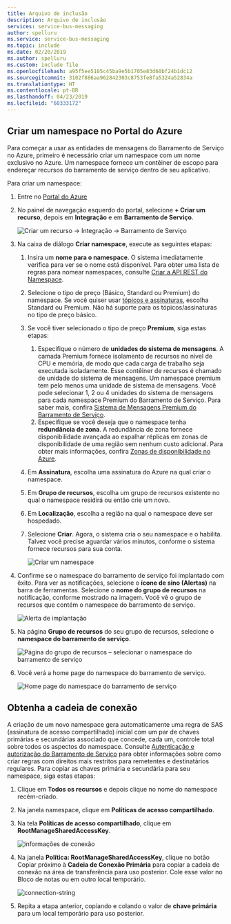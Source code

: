 ```yaml
---
title: Arquivo de inclusão
description: Arquivo de inclusão
services: service-bus-messaging
author: spelluru
ms.service: service-bus-messaging
ms.topic: include
ms.date: 02/20/2019
ms.author: spelluru
ms.custom: include file
ms.openlocfilehash: a95f5ee5105c45ba9e5b1705e83d60bf24b1dc12
ms.sourcegitcommit: 3102f886aa962842303c8753fe8fa5324a52834a
ms.translationtype: HT
ms.contentlocale: pt-BR
ms.lasthandoff: 04/23/2019
ms.locfileid: "60333172"
---
```

## <a name="create-a-namespace-in-the-azure-portal"></a>Criar um namespace no Portal do Azure
Para começar a usar as entidades de mensagens do Barramento de Serviço no Azure, primeiro é necessário criar um namespace com um nome exclusivo no Azure. Um namespace fornece um contêiner de escopo para endereçar recursos do barramento de serviço dentro de seu aplicativo.

Para criar um namespace:

1. Entre no [Portal do Azure](https://portal.azure.com)
2. No painel de navegação esquerdo do portal, selecione **+ Criar um recurso**, depois em **Integração** e em **Barramento de Serviço**.

    ![Criar um recurso -> Integração -> Barramento de Serviço](./media/service-bus-create-namespace-portal/create-resource-service-bus-menu.png)
3. Na caixa de diálogo **Criar namespace**, execute as seguintes etapas: 
    1. Insira um **nome para o namespace**. O sistema imediatamente verifica para ver se o nome está disponível. Para obter uma lista de regras para nomear namespaces, consulte [Criar a API REST do Namespace](/rest/api/servicebus/create-namespace).
    2. Selecione o tipo de preço (Básico, Standard ou Premium) do namespace. Se você quiser usar [tópicos e assinaturas](../articles/service-bus-messaging/service-bus-queues-topics-subscriptions.md#topics-and-subscriptions), escolha Standard ou Premium. Não há suporte para os tópicos/assinaturas no tipo de preço básico.
    3. Se você tiver selecionado o tipo de preço **Premium**, siga estas etapas: 
        1. Especifique o número de **unidades do sistema de mensagens**. A camada Premium fornece isolamento de recursos no nível de CPU e memória, de modo que cada carga de trabalho seja executada isoladamente. Esse contêiner de recursos é chamado de unidade do sistema de mensagens. Um namespace premium tem pelo menos uma unidade de sistema de mensagens. Você pode selecionar 1, 2 ou 4 unidades do sistema de mensagens para cada namespace Premium do Barramento de Serviço. Para saber mais, confira [Sistema de Mensagens Premium do Barramento de Serviço](../articles/service-bus-messaging/service-bus-premium-messaging.md).
        2. Especifique se você deseja que o namespace tenha **redundância de zona**. A redundância de zona fornece disponibilidade avançada ao espalhar réplicas em zonas de disponibilidade de uma região sem nenhum custo adicional. Para obter mais informações, confira [Zonas de disponibilidade no Azure](../articles/availability-zones/az-overview.md).
    4. Em **Assinatura**, escolha uma assinatura do Azure na qual criar o namespace.
    5. Em **Grupo de recursos**, escolha um grupo de recursos existente no qual o namespace residirá ou então crie um novo.      
    6. Em **Localização**, escolha a região na qual o namespace deve ser hospedado.
    7. Selecione **Criar**. Agora, o sistema cria o seu namespace e o habilita. Talvez você precise aguardar vários minutos, conforme o sistema fornece recursos para sua conta.
   
        ![Criar um namespace](./media/service-bus-create-namespace-portal/create-namespace.png)
4. Confirme se o namespace do barramento de serviço foi implantado com êxito. Para ver as notificações, selecione o **ícone de sino (Alertas)** na barra de ferramentas. Selecione o **nome do grupo de recursos** na notificação, conforme mostrado na imagem. Você vê o grupo de recursos que contém o namespace do barramento de serviço.

    ![Alerta de implantação](./media/service-bus-create-namespace-portal/deployment-alert.png)
5. Na página **Grupo de recursos** do seu grupo de recursos, selecione o **namespace do barramento de serviço**. 

    ![Página do grupo de recursos – selecionar o namespace do barramento de serviço](./media/service-bus-create-namespace-portal/resource-group-select-service-bus.png)
6. Você verá a home page do namespace do barramento de serviço. 

    ![Home page do namespace do barramento de serviço](./media/service-bus-create-namespace-portal/service-bus-namespace-home-page.png)

## <a name="get-the-connection-string"></a>Obtenha a cadeia de conexão 
A criação de um novo namespace gera automaticamente uma regra de SAS (assinatura de acesso compartilhado) inicial com um par de chaves primárias e secundárias associado que concede, cada um, controle total sobre todos os aspectos do namespace. Consulte [Autenticação e autorização do Barramento de Serviço](../articles/service-bus-messaging/service-bus-authentication-and-authorization.md) para obter informações sobre como criar regras com direitos mais restritos para remetentes e destinatários regulares. Para copiar as chaves primária e secundária para seu namespace, siga estas etapas: 

1. Clique em **Todos os recursos** e depois clique no nome do namespace recém-criado.
2. Na janela namespace, clique em **Políticas de acesso compartilhado**.
3. Na tela **Políticas de acesso compartilhado**, clique em **RootManageSharedAccessKey**.
   
    ![informações de conexão](./media/service-bus-create-namespace-portal/connection-info.png)
4. Na janela **Política: RootManageSharedAccessKey**, clique no botão Copiar próximo à **Cadeia de Conexão Primária** para copiar a cadeia de conexão na área de transferência para uso posterior. Cole esse valor no Bloco de notas ou em outro local temporário.
   
    ![connection-string](./media/service-bus-create-namespace-portal/connection-string.png)
5. Repita a etapa anterior, copiando e colando o valor de **chave primária** para um local temporário para uso posterior.

<!--Image references-->

